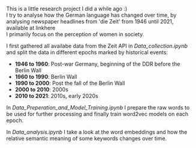 This is a little research project I did a while ago :)\
I try to analyse how the German language has changed over time, by analysing newspaper headlines from 'die Zeit' from 1946 until 2021, available at linkhere\
I primarily focus on the perception of women in society.

I first gathered all availabe data from the Zeit API in *Data_collection.ipynb* and split the data in different epochs marked by historical events:
- **1946 to 1960**: Post-war Germany, beginning of the DDR before the Berlin Wall
- **1960 to 1990**: Berlin Wall 
- **1990 to 2000**: Post the fall of the Berlin Wall
- **2000 to 2010**: 2000s
- **2010 to 2021**: 2010s, early 2020s

In *Data_Preperation_and_Model_Training.ipynb* I prepare the raw words to be used for further processing and finally train word2vec models on each epoch.

In *Data_analysis.ipynb* I take a look at the word embeddings and how the relative semantic meaning of some keywords changes over time.
